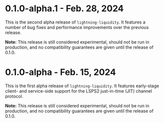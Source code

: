 # 0.1.0-alpha.1 - Feb. 28, 2024
This is the second alpha release of `lightning-liquidity`. It features
a number of bug fixes and performance improvements over the previous release.

**Note:** This release is still considered experimental, should not be run in
production, and no compatibility guarantees are given until the release of 0.1.0.

# 0.1.0-alpha - Feb. 15, 2024
This is the first alpha release of `lightning-liquidity`. It features
early-stage client- and service-side support for the LSPS2 just-in-time (JIT)
channel protocol.

**Note:** This release is still considered experimental, should not be run in
production, and no compatibility guarantees are given until the release of 0.1.0.

